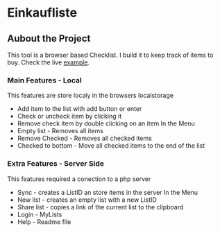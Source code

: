 # Einkaufliste

## Aubout the Project
This tool is a browser based Checklist. I build it to keep track of items to buy. Check the live [example](https://id-ex.de/examples/einkaufliste).

### Main Features - Local
This features are store localy in the browsers localstorage
* Add item to the list with add button or enter
* Check or uncheck item by clicking it
* Remove check item by double clicking on an item
In the Menu
* Empty list - Removes all items
* Remove Checked - Removes all checked items
* Checked to bottom - Move all checked items to the end of the list

### Extra Features - Server Side
This features required a conection to a php server
* Sync - creates a ListID an store items in the server
In the Menu
* New list - creates an empty list with a new ListID
* Share list - copies a link of the current list to the clipboard 
* Login - MyLists
* Help - Readme file

